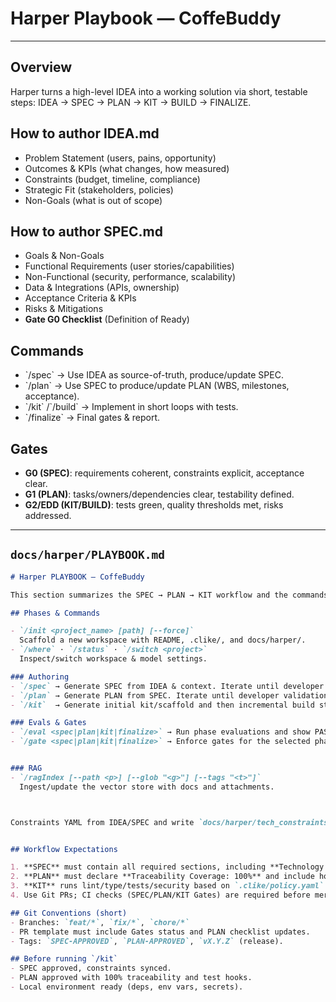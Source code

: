 # Harper Playbook — CoffeBuddy


---

## Overview
Harper turns a high-level IDEA into a working solution via short, testable steps: IDEA → SPEC → PLAN → KIT → BUILD → FINALIZE.

## How to author IDEA.md
- Problem Statement (users, pains, opportunity)
- Outcomes & KPIs (what changes, how measured)
- Constraints (budget, timeline, compliance)
- Strategic Fit (stakeholders, policies)
- Non-Goals (what is out of scope)

## How to author SPEC.md
- Goals & Non-Goals
- Functional Requirements (user stories/capabilities)
- Non-Functional (security, performance, scalability)
- Data & Integrations (APIs, ownership)
- Acceptance Criteria & KPIs
- Risks & Mitigations
- **Gate G0 Checklist** (Definition of Ready)

## Commands
- \`/spec\` → Use IDEA as source-of-truth, produce/update SPEC.
- \`/plan\` → Use SPEC to produce/update PLAN (WBS, milestones, acceptance).
- \`/kit\` /\`/build\` → Implement in short loops with tests.
- \`/finalize\` → Final gates & report.

## Gates
- **G0 (SPEC)**: requirements coherent, constraints explicit, acceptance clear.
- **G1 (PLAN)**: tasks/owners/dependencies clear, testability defined.
- **G2/EDD (KIT/BUILD)**: tests green, quality thresholds met, risks addressed.

---
## `docs/harper/PLAYBOOK.md`
```markdown
# Harper PLAYBOOK — CoffeBuddy

This section summarizes the SPEC → PLAN → KIT workflow and the commands to run.

## Phases & Commands

- `/init <project_name> [path] [--force]`  
  Scaffold a new workspace with README, .clike/, and docs/harper/.
- `/where` · `/status` · `/switch <project>`  
  Inspect/switch workspace & model settings.

### Authoring
- `/spec` → Generate SPEC from IDEA & context. Iterate until developer validation.
- `/plan` → Generate PLAN from SPEC. Iterate until developer validation.
- `/kit`  → Generate initial kit/scaffold and then incremental build steps.

### Evals & Gates
- `/eval <spec|plan|kit|finalize>` → Run phase evaluations and show PASS/FAIL.
- `/gate <spec|plan|kit|finalize>` → Enforce gates for the selected phase.


### RAG
- `/ragIndex [--path <p>] [--glob "<g>"] [--tags "<t>"]`  
  Ingest/update the vector store with docs and attachments.



Constraints YAML from IDEA/SPEC and write `docs/harper/tech_constraints.yaml`.


## Workflow Expectations

1. **SPEC** must contain all required sections, including **Technology Constraints** and KPIs with a **measurement** statement.  
2. **PLAN** must declare **Traceability Coverage: 100%** and include hooks for Unit/Functional/Integration/Security/UAT tests, plus **Environment Profiles** aligned to constraints.  
3. **KIT** runs lint/type/tests/security based on `.clike/policy.yaml` and `.clike/capabilities.yaml`.  
4. Use Git PRs; CI checks (SPEC/PLAN/KIT Gates) are required before merging.

## Git Conventions (short)
- Branches: `feat/*`, `fix/*`, `chore/*`
- PR template must include Gates status and PLAN checklist updates.
- Tags: `SPEC-APPROVED`, `PLAN-APPROVED`, `vX.Y.Z` (release).

## Before running `/kit`
- SPEC approved, constraints synced.
- PLAN approved with 100% traceability and test hooks.
- Local environment ready (deps, env vars, secrets).

